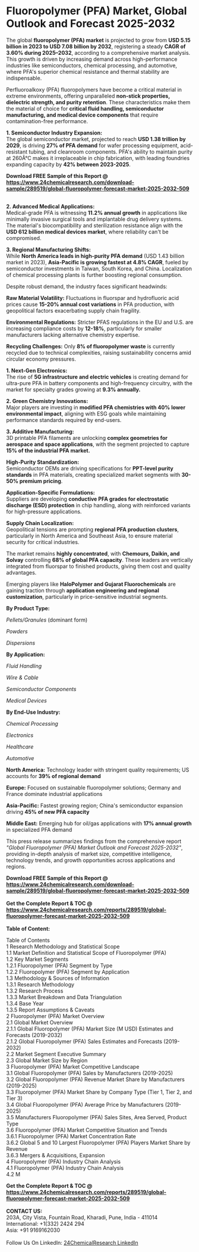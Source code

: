 <h1>Fluoropolymer (PFA) Market, Global Outlook and Forecast 2025-2032</h1><p>The global <strong>fluoropolymer (PFA) market</strong> is projected to grow from <strong>USD 5.15 billion in 2023 to USD 7.08 billion by 2032</strong>, registering a steady <strong>CAGR of 3.60% during 2025–2032</strong>, according to a comprehensive market analysis. This growth is driven by increasing demand across high-performance industries like semiconductors, chemical processing, and automotive, where PFA's superior chemical resistance and thermal stability are indispensable.</p><p>Perfluoroalkoxy (PFA) fluoropolymers have become a critical material in extreme environments, offering unparalleled <strong>non-stick properties, dielectric strength, and purity retention</strong>. These characteristics make them the material of choice for <strong>critical fluid handling, semiconductor manufacturing, and medical device components</strong> that require contamination-free performance.</p><p><strong>1. Semiconductor Industry Expansion:</strong><br>
The global semiconductor market, projected to reach <strong>USD 1.38 trillion by 2029</strong>, is driving <strong>27% of PFA demand</strong> for wafer processing equipment, acid-resistant tubing, and cleanroom components. PFA's ability to maintain purity at 260Â°C makes it irreplaceable in chip fabrication, with leading foundries expanding capacity by <strong>42% between 2023-2025</strong>.</p><div><b>Download FREE Sample of this Report @ 
            <a href="https://www.24chemicalresearch.com/download-sample/289519/global-fluoropolymer-forecast-market-2025-2032-509">
            https://www.24chemicalresearch.com/download-sample/289519/global-fluoropolymer-forecast-market-2025-2032-509</a></b></div><br><p><strong>2. Advanced Medical Applications:</strong><br>
Medical-grade PFA is witnessing <strong>11.2% annual growth</strong> in applications like minimally invasive surgical tools and implantable drug delivery systems. The material's biocompatibility and sterilization resistance align with the <strong>USD 612 billion medical devices market</strong>, where reliability can't be compromised.</p><p><strong>3. Regional Manufacturing Shifts:</strong><br>
While <strong>North America leads in high-purity PFA demand</strong> (USD 1.43 billion market in 2023), <strong>Asia-Pacific is growing fastest at 4.8% CAGR</strong>, fueled by semiconductor investments in Taiwan, South Korea, and China. Localization of chemical processing plants is further boosting regional consumption.</p><p>Despite robust demand, the industry faces significant headwinds:</p><p><strong>Raw Material Volatility:</strong> Fluctuations in fluorspar and hydrofluoric acid prices cause <strong>15-20% annual cost variations</strong> in PFA production, with geopolitical factors exacerbating supply chain fragility.</p><p><strong>Environmental Regulations:</strong> Stricter PFAS regulations in the EU and U.S. are increasing compliance costs by <strong>12-18%</strong>, particularly for smaller manufacturers lacking alternative chemistry expertise.</p><p><strong>Recycling Challenges:</strong> Only <strong>8% of fluoropolymer waste</strong> is currently recycled due to technical complexities, raising sustainability concerns amid circular economy pressures.</p><p><strong>1. Next-Gen Electronics:</strong><br>
The rise of <strong>5G infrastructure and electric vehicles</strong> is creating demand for ultra-pure PFA in battery components and high-frequency circuitry, with the market for specialty grades growing at <strong>9.3% annually.</strong></p><p><strong>2. Green Chemistry Innovations:</strong><br>
Major players are investing in <strong>modified PFA chemistries with 40% lower environmental impact</strong>, aligning with ESG goals while maintaining performance standards required by end-users.</p><p><strong>3. Additive Manufacturing:</strong><br>
3D printable PFA filaments are unlocking <strong>complex geometries for aerospace and space applications</strong>, with the segment projected to capture <strong>15% of the industrial PFA market. </strong></p><p><strong>High-Purity Standardization:</strong><br>
	Semiconductor OEMs are driving specifications for <strong>PPT-level purity standards</strong> in PFA materials, creating specialized market segments with <strong>30-50% premium pricing</strong>.</p><p><strong>Application-Specific Formulations:</strong><br>
	Suppliers are developing <strong>conductive PFA grades for electrostatic discharge (ESD) protection</strong> in chip handling, along with reinforced variants for high-pressure applications.</p><p><strong>Supply Chain Localization:</strong><br>
	Geopolitical tensions are prompting <strong>regional PFA production clusters</strong>, particularly in North America and Southeast Asia, to ensure material security for critical industries.</p><p>The market remains <strong>highly concentrated</strong>, with <strong>Chemours, Daikin, and Solvay</strong> controlling <strong>68% of global PFA capacity</strong>. These leaders are vertically integrated from fluorspar to finished products, giving them cost and quality advantages.</p><p>Emerging players like <strong>HaloPolymer and Gujarat Fluorochemicals</strong> are gaining traction through <strong>application engineering and regional customization</strong>, particularly in price-sensitive industrial segments.</p><p><strong>By Product Type:</strong></p><p><em>Pellets/Granules</em> (dominant form)</p><p><em>Powders</em></p><p><em>Dispersions</em></p><p><strong>By Application:</strong></p><p><em>Fluid Handling</em></p><p><em>Wire &amp; Cable</em></p><p><em>Semiconductor Components</em></p><p><em>Medical Devices</em></p><p><strong>By End-Use Industry:</strong></p><p><em>Chemical Processing</em></p><p><em>Electronics</em></p><p><em>Healthcare</em></p><p><em>Automotive</em></p><p><strong>North America:</strong> Technology leader with stringent quality requirements; US accounts for <strong>39% of regional demand</strong></p><p><strong>Europe:</strong> Focused on sustainable fluoropolymer solutions; Germany and France dominate industrial applications</p><p><strong>Asia-Pacific:</strong> Fastest growing region; China's semiconductor expansion driving <strong>45% of new PFA capacity</strong></p><p><strong>Middle East:</strong> Emerging hub for oil/gas applications with <strong>17% annual growth</strong> in specialized PFA demand</p><p>This press release summarizes findings from the comprehensive report <em>"Global Fluoropolymer (PFA) Market Outlook and Forecast 2025-2032"</em>, providing in-depth analysis of market size, competitive intelligence, technology trends, and growth opportunities across applications and regions.</p><div><b>Download FREE Sample of this Report @ 
            <a href="https://www.24chemicalresearch.com/download-sample/289519/global-fluoropolymer-forecast-market-2025-2032-509">
            https://www.24chemicalresearch.com/download-sample/289519/global-fluoropolymer-forecast-market-2025-2032-509</a></b></div><br><div><b>Get the Complete Report & TOC @ 
            <a href="https://www.24chemicalresearch.com/reports/289519/global-fluoropolymer-forecast-market-2025-2032-509">
            https://www.24chemicalresearch.com/reports/289519/global-fluoropolymer-forecast-market-2025-2032-509</a></b></div><br>
            <b>Table of Content:</b><p>Table of Contents<br />
1 Research Methodology and Statistical Scope<br />
1.1 Market Definition and Statistical Scope of Fluoropolymer (PFA)<br />
1.2 Key Market Segments<br />
1.2.1 Fluoropolymer (PFA) Segment by Type<br />
1.2.2 Fluoropolymer (PFA) Segment by Application<br />
1.3 Methodology & Sources of Information<br />
1.3.1 Research Methodology<br />
1.3.2 Research Process<br />
1.3.3 Market Breakdown and Data Triangulation<br />
1.3.4 Base Year<br />
1.3.5 Report Assumptions & Caveats<br />
2 Fluoropolymer (PFA) Market Overview<br />
2.1 Global Market Overview<br />
2.1.1 Global Fluoropolymer (PFA) Market Size (M USD) Estimates and Forecasts (2019-2032)<br />
2.1.2 Global Fluoropolymer (PFA) Sales Estimates and Forecasts (2019-2032)<br />
2.2 Market Segment Executive Summary<br />
2.3 Global Market Size by Region<br />
3 Fluoropolymer (PFA) Market Competitive Landscape<br />
3.1 Global Fluoropolymer (PFA) Sales by Manufacturers (2019-2025)<br />
3.2 Global Fluoropolymer (PFA) Revenue Market Share by Manufacturers (2019-2025)<br />
3.3 Fluoropolymer (PFA) Market Share by Company Type (Tier 1, Tier 2, and Tier 3)<br />
3.4 Global Fluoropolymer (PFA) Average Price by Manufacturers (2019-2025)<br />
3.5 Manufacturers Fluoropolymer (PFA) Sales Sites, Area Served, Product Type<br />
3.6 Fluoropolymer (PFA) Market Competitive Situation and Trends<br />
3.6.1 Fluoropolymer (PFA) Market Concentration Rate<br />
3.6.2 Global 5 and 10 Largest Fluoropolymer (PFA) Players Market Share by Revenue<br />
3.6.3 Mergers & Acquisitions, Expansion<br />
4 Fluoropolymer (PFA) Industry Chain Analysis<br />
4.1 Fluoropolymer (PFA) Industry Chain Analysis<br />
4.2 M</p><div><b>Get the Complete Report & TOC @ 
            <a href="https://www.24chemicalresearch.com/reports/289519/global-fluoropolymer-forecast-market-2025-2032-509">
            https://www.24chemicalresearch.com/reports/289519/global-fluoropolymer-forecast-market-2025-2032-509</a></b></div><br><b>CONTACT US:</b><br>
            203A, City Vista, Fountain Road, Kharadi, Pune, India - 411014<br>
            International: +1(332) 2424 294<br>
            Asia: +91 9169162030 <br><br>
            Follow Us On LinkedIn: <a href="https://www.linkedin.com/company/24chemicalresearch/">24ChemicalResearch LinkedIn</a>
